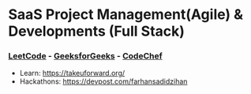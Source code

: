# SaaS Project Management(Agile) & Developments (Full Stack)

### [LeetCode](https://leetcode.com/u/farhansadidzihan) - [GeeksforGeeks](https://www.geeksforgeeks.org/user/farhansadidzihan67) - [CodeChef](https://www.codechef.com/users/farhanzihan)
- Learn: https://takeuforward.org/
- Hackathons: https://devpost.com/farhansadidzihan
